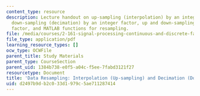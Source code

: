 ```yaml
---
content_type: resource
description: Lecture handout on up-sampling (interpolation) by an integer factor,
  down-sampling (decimation) by an integer factor, up and down-sampling with a non-integer
  factor, and MATLAB functions for resampling.
file: /media/courses/2-161-signal-processing-continuous-and-discrete-fall-2008/d2497b9db2c033d1979c5ae711287414_updownsampling.pdf
file_type: application/pdf
learning_resource_types: []
ocw_type: OCWFile
parent_title: Study Materials
parent_type: CourseSection
parent_uid: 1384b738-e0f5-a04c-f5ee-7fabd3121f27
resourcetype: Document
title: 'Data Resampling: Interpolation (Up-sampling) and Decimation (Down-sampling)'
uid: d2497b9d-b2c0-33d1-979c-5ae711287414
---
```

